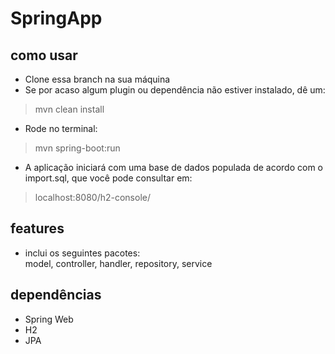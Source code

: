 # SpringApp

## como usar  
- Clone essa branch na sua máquina  
- Se por acaso algum plugin ou dependência não estiver instalado, dê um:  
> mvn clean install  
- Rode no terminal:  
> mvn spring-boot:run  
- A aplicação iniciará com uma base de dados populada de acordo com o import.sql, que você pode consultar em:
> localhost:8080/h2-console/

## features
- inclui os seguintes pacotes:  
model, controller, handler, repository, service  

## dependências  
- Spring Web  
- H2 
- JPA  
